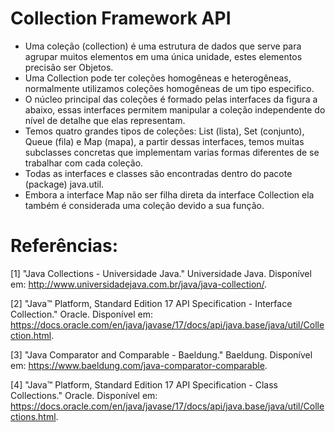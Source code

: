 # Collection Framework API
* Uma coleção (collection) é uma estrutura de dados que serve para agrupar muitos elementos em uma única unidade, estes elementos precisão ser Objetos.
* Uma Collection pode ter coleções homogêneas e heterogêneas, normalmente utilizamos coleções homogêneas de um tipo especifico.
* O núcleo principal das coleções é formado pelas interfaces da figura a abaixo, essas interfaces permitem manipular a coleção independente do nível de detalhe que elas representam.
* Temos quatro grandes tipos de coleções: List (lista), Set (conjunto), Queue (fila) e Map (mapa), a partir dessas interfaces, temos muitas subclasses concretas que implementam varias formas diferentes de se trabalhar com cada coleção.
* Todas as interfaces e classes são encontradas dentro do pacote (package) java.util.
* Embora a interface Map não ser filha direta da interface Collection ela também é considerada uma coleção devido a sua função.

# Referências:
[1] "Java Collections - Universidade Java." Universidade Java. Disponível em: http://www.universidadejava.com.br/java/java-collection/.

[2] "Java™ Platform, Standard Edition 17 API Specification - Interface Collection." Oracle. Disponível em: https://docs.oracle.com/en/java/javase/17/docs/api/java.base/java/util/Collection.html.

[3] "Java Comparator and Comparable - Baeldung." Baeldung. Disponível em: https://www.baeldung.com/java-comparator-comparable.

[4] "Java™ Platform, Standard Edition 17 API Specification - Class Collections." Oracle. Disponível em: https://docs.oracle.com/en/java/javase/17/docs/api/java.base/java/util/Collections.html.
